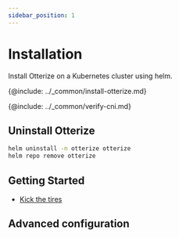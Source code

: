```yaml
---
sidebar_position: 1
---
```


# Installation

Install Otterize on a Kubernetes cluster using helm.


{@include: ../_common/install-otterize.md}

{@include: ../_common/verify-cni.md}

## Uninstall Otterize
```bash
helm uninstall -n otterize otterize
helm repo remove otterize
```

## Getting Started

- [Kick the tires](./kicking-the-tires)

## Advanced configuration